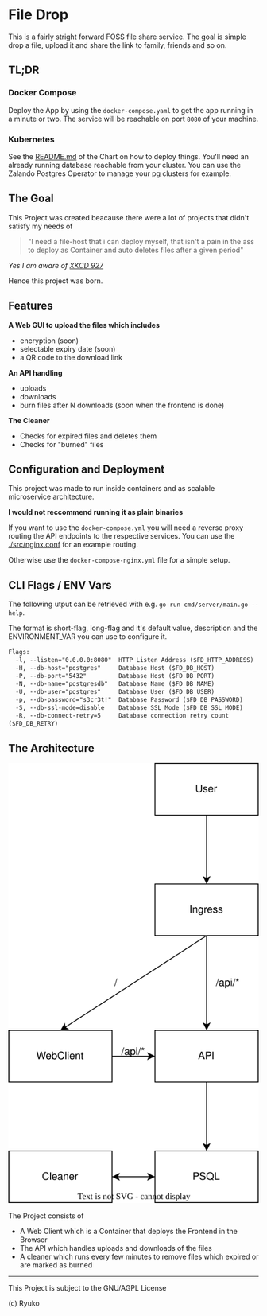 # File Drop
This is a fairly stright forward FOSS file share service. The goal is simple drop a file, upload it and share the link to family, friends and so on.


## TL;DR
### Docker Compose
Deploy the App by using the `docker-compose.yaml` to get the app running in a minute or two.
The service will be reachable on port `8080` of your machine.

### Kubernetes
See the [README.md](./charts/file-drop/) of the Chart on how to deploy things.
You'll need an already running database reachable from your cluster. You can use the Zalando Postgres Operator to manage your pg clusters for example.


## The Goal

This Project was created beacause there were a lot of projects that didn't satisfy my needs of
> "I need a file-host that i can deploy myself, that isn't a pain in the ass to deploy as Container and auto deletes files after a given period"

*Yes I am aware of [XKCD 927](https://xkcd.com/927/)*

Hence this project was born.

## Features

**A Web GUI to upload the files which includes**
* encryption (soon)
* selectable expiry date (soon)
* a QR code to the download link

**An API handling**
* uploads
* downloads
* burn files after N downloads (soon when the frontend is done)

**The Cleaner**
* Checks for expired files and deletes them
* Checks for "burned" files

## Configuration and Deployment
This project was made to run inside containers and as scalable microservice architecture.

**I would not reccommend running it as plain binaries**

If you want to use the `docker-compose.yml` you will need a reverse proxy routing the API endpoints to the respective services. You can use the [./src/nginx.conf](./src/nginx.conf) for an example routing.

Otherwise use the `docker-compose-nginx.yml` file for a simple setup.

## CLI Flags / ENV Vars

The following utput can be retrieved with e.g. `go run cmd/server/main.go --help`.

The format is short-flag, long-flag and it's default value, description and the ENVIRONMENT_VAR you can use to configure it.

```
Flags:
  -l, --listen="0.0.0.0:8080"  HTTP Listen Address ($FD_HTTP_ADDRESS)
  -H, --db-host="postgres"     Database Host ($FD_DB_HOST)
  -P, --db-port="5432"         Database Host ($FD_DB_PORT)
  -N, --db-name="postgresdb"   Database Name ($FD_DB_NAME)
  -U, --db-user="postgres"     Database User ($FD_DB_USER)
  -p, --db-password="s3cr3t!"  Database Password ($FD_DB_PASSWORD)
  -S, --db-ssl-mode=disable    Database SSL Mode ($FD_DB_SSL_MODE)
  -R, --db-connect-retry=5     Database connection retry count ($FD_DB_RETRY)
```

## The Architecture

<img src="./img/architecture.svg" />

The Project consists of

* A Web Client which is a Container that deploys the Frontend in the Browser
* The API which handles uploads and downloads of the files
* A cleaner which runs every few minutes to remove files which expired or are marked as burned

___
This Project is subject to the GNU/AGPL License

(c) Ryuko
